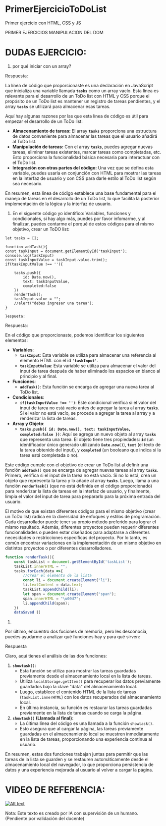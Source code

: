 # PrimerEjercicioToDoList
Primer ejercicio con HTML, CSS y JS

PRIMER EJERCICIOS MANIPULACION DEL DOM

# DUDAS EJERCICIO:

1. por qué iniciar con un array?

Respuesta:

La línea de código que proporcionaste es una declaración en JavaScript que inicializa una variable llamada **`tasks`** como un array vacío. Esta línea es relevante para el desarrollo de un ToDo list con HTML y CSS porque el propósito de un ToDo list es mantener un registro de tareas pendientes, y el array **`tasks`** se utilizará para almacenar esas tareas.

Aquí hay algunas razones por las que esta línea de código es útil para empezar el desarrollo de un ToDo list:

- **Almacenamiento de tareas:** El array **`tasks`** proporciona una estructura de datos conveniente para almacenar las tareas que el usuario añadirá al ToDo list.
- **Manipulación de tareas:** Con el array **`tasks`**, puedes agregar nuevas tareas, eliminar tareas existentes, marcar tareas como completadas, etc. Esto proporciona la funcionalidad básica necesaria para interactuar con el ToDo list.
- **Integración con otras partes del código:** Una vez que se defina esta variable, puedes usarla en conjunción con HTML para mostrar las tareas en la interfaz de usuario y con CSS para darle estilo al ToDo list según sea necesario.

En resumen, esta línea de código establece una base fundamental para el manejo de tareas en el desarrollo de un ToDo list, lo que facilita la posterior implementación de la lógica y la interfaz de usuario.

1. En el siguente código yo identifico: Variables, funciones y condicionales, si hay algo más, puedes por favor infomarme, y al finalizar, puedes contarme el porqué de estos códigos para el mismo objetivo, crear un ToDO list:

```
let tasks = [];

function addTask(){
const taskInput = document.getElementById('taskInput');
console.log(taskInput)
const taskInputValue = taskInput.value.trim();
if(taskInputValue !== ''){

    tasks.push({
        id: Date.now(),
        text: taskInputValue,
        completed:false
    })
    renderTask();
    taskInput.value = "";
    //alert("debes ingresar una tarea");
}

}espueta:

```

Respuesta:

En el código que proporcionaste, podemos identificar los siguientes elementos:

- **Variables**:
    - **`taskInput`**: Esta variable se utiliza para almacenar una referencia al elemento HTML con el id **`'taskInput'`**.
    - **`taskInputValue`**: Esta variable se utiliza para almacenar el valor del input de tarea después de haber eliminado los espacios en blanco al principio y al final.
- **Funciones**:
    - **`addTask()`**: Esta función se encarga de agregar una nueva tarea al ToDo list.
- **Condicionales**:
    - **`if(taskInputValue !== '')`**: Este condicional verifica si el valor del input de tarea no está vacío antes de agregar la tarea al array **`tasks`**. Si el valor no está vacío, se procede a agregar la tarea al array y a renderizar la lista de tareas.
- **Array y Objeto**:
    - **`tasks.push({ id: Date.now(), text: taskInputValue, completed:false })`**: Aquí se agrega un nuevo objeto al array **`tasks`** que representa una tarea. El objeto tiene tres propiedades: **`id`** (un identificador único generado utilizando **`Date.now()`**), **`text`** (el texto de la tarea obtenido del input), y **`completed`** (un booleano que indica si la tarea está completada o no).

Este código cumple con el objetivo de crear un ToDo list al definir una función **`addTask()`** que se encarga de agregar nuevas tareas al array **`tasks`**. Primero, verifica si el input de la tarea no está vacío. Si no lo está, crea un objeto que representa la tarea y lo añade al array **`tasks`**. Luego, llama a una función **`renderTask()`** (que no está definida en el código proporcionado) para renderizar la lista de tareas en la interfaz de usuario, y finalmente, limpia el valor del input de tarea para prepararlo para la próxima entrada del usuario.

El motivo de que existan diferentes códigos para el mismo objetivo (crear un ToDo list) radica en la diversidad de enfoques y estilos de programación. Cada desarrollador puede tener su propio método preferido para lograr el mismo resultado. Además, diferentes proyectos pueden requerir diferentes funcionalidades o pueden estar diseñados para adaptarse a diferentes necesidades o restricciones específicas del proyecto. Por lo tanto, es común encontrar variaciones en la implementación de un mismo objetivo en distintos proyectos o por diferentes desarrolladores.

```jsx
function renderTask(){
    const taskList = document.getElementById('taskList');
    taskList.innerHTML = "";
    tasks.forEach(data =>{
        //Crear el elemento de la lista
        const li = document.createElement("li");
        li.textContent = data.text;
        taskList.appendChild(li);
        let span = document.createElement("span");
        span.innerHTML = "\u00d7";
        li.appendChild(span);
    })
    dataSaved ()
```

1. 

Por último, encuentro dos fuciones de memoria, pero les desconocía, puedes ayudarme a analizar qué funciones hay y para qué sirven:

Respuesta

Claro, aquí tienes el análisis de las dos funciones:

1. **`showtask()`**:
    - Esta función se utiliza para mostrar las tareas guardadas previamente desde el almacenamiento local en la lista de tareas.
    - Utiliza `localStorage.getItem()` para recuperar los datos previamente guardados bajo la clave "data" del almacenamiento local.
    - Luego, establece el contenido HTML de la lista de tareas (`taskList.innerHTML`) con los datos recuperados del almacenamiento local.
    - En última instancia, su función es restaurar las tareas guardadas previamente en la lista de tareas cuando se carga la página.
2. **`showtask()` (Llamada al final)**:
    - La última línea del código es una llamada a la función `showtask()`.
    - Esto asegura que al cargar la página, las tareas previamente guardadas en el almacenamiento local se muestren inmediatamente en la lista de tareas, proporcionando una experiencia continua al usuario.

En resumen, estas dos funciones trabajan juntas para permitir que las tareas de la lista se guarden y se restauren automáticamente desde el almacenamiento local del navegador, lo que proporciona persistencia de datos y una experiencia mejorada al usuario al volver a cargar la página.

# VIDEO DE REFERENCIA:

[![Alt text](https://img.youtube.com/vi/G0jO8kUrg-I/0.jpg)](https://www.youtube.com/watch?v=G0jO8kUrg-I)

Nota: Este texto es creado por IA con supervisión de un humano. (Pendiente por validación del docente)
